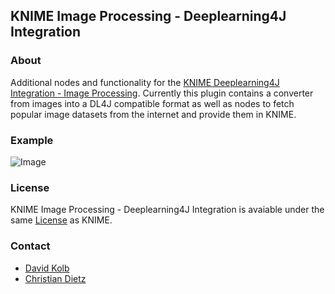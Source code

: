 KNIME Image Processing - Deeplearning4J Integration
--------------
### About
Additional nodes and functionality for the [KNIME Deeplearning4J Integration - Image Processing](https://tech.knime.org/deeplearning4j-imageprocessing). Currently this plugin contains a converter from images into a DL4J compatible format as well as nodes to fetch popular image datasets from the internet and provide them in KNIME.

### Example
![Image](https://abload.de/img/knip_dl4j6lsiv.png)

### License
KNIME Image Processing - Deeplearning4J Integration is avaiable under the same [License](https://www.knime.org/downloads/full-license) as KNIME.

### Contact
- [David Kolb](mailto:david.kolb@uni-konstanz.de)
- [Christian Dietz](mailto:christian.dietz@uni-konstanz.de)
